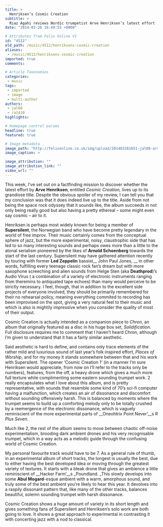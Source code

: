 ```yaml
---
title: >
  Henriksen’s Cosmic Creation
subtitle: >
  Riaz Agahi reviews Nordic trumpetist Arve Henriksen’s latest effort
date: "2014-03-26 16:49:55 +0000"

# Attributes from Felix Online V1
id: "4512"
old_path: /music/4512/henriksens-cosmic-creation
aliases:
 - /music/4512/henriksens-cosmic-creation
imported: true
comments:

# Article Taxonomies
categories:
 - music
tags:
 - imported
 - image
 - multi-author
authors:
 - jal08
 - ra2410
highlights:

# Homepage control params
headline: true
featured: true

# Image metadata
image_path: "http://felixonline.co.uk/img/upload/201403261651-jal08-arve-henriksen_2009.jpg"
image_caption: >

image_attribution: ""
image_attribution_link: ""
video_url: ""
---
```


This week, I’ve set out on a factfinding mission to discover whether the latest effort by __Arve Henriksen__, entitled _Cosmic Creation,_ lives up to its grandiose title. Despite the obvious spoiler of my review, I can tell you that my conclusion was that it does indeed live up to the title. Aside from not being the space rock odyssey that it sounds like, the album succeeds in not only being really good but also having a pretty ethereal – some might even say cosmic – air to it.

Henriksen is perhaps most widely known for being a member of __Supersilent__, the Norwegian band who have become pretty legendary in the world of free improv. Their music certainly comes from the conceptual sphere of jazz, but the more experimental, noisy, claustrophic side that has led to so many interesting sounds and perhaps owes more than a little to the atonal serialism pioneered by the likes of __Arnold Schoenberg__ towards the start of the last century. Supersilent may have gathered attention recently by touring with former __Led Zeppelin__ bassist__ John Paul Jones, __ in other words, fulfilling every teenage classic rock fan’s dream but with more saxophone screeching and alien sounds from Helge Sten (aka __Deathprod__)’s Audio Virus ( a combination of a variety of electronic instruments ranging from theremins to antiquated tape echoes) than many would perceive to be strictly necessary. I feel, though, that in addition to the excellent side projects of everyone involved, they should be primarily remembered for their no rehearsal policy, meaning everything commited to recording has been improvised on the spot, giving a very natural feel to their music and which is also is mightily impressive when you consider the quality of most of their output.

Cosmic Creation is actually intended as a companion piece to _Chron_, an album that originally featured as a disc in his huge box set, _Solidification_. Full disclosure requires me to comment that I haven’t heard Chron, although I’m given to understand that it has a fairly similar aesthetic.

Said aesthetic is hard to define, and contains only trace elements of the rather mild and luxurious sound of last year’s folk inspired effort, _Places of Worship_, and for my money it stands somewhere between that and his work with Supersilent. The opener ‘Cosmic Creation 1’ (in a manner I’m sure Henriksen would appreciate, from now on I’ll refer to the tracks only be numbers), features, from the off, a heavy drone which gives a much more full texture while complimenting some eastern sounding trumpet work. 2 really encapsulates what I love about this album, and is pretty representative, with sounds that resemble some kind of 70’s sci-fi computer having a malfunction, which creates an air of dissonance and discomfort without sounding offensively harsh. This is balanced by moments where the trumpet seems to build up a comforting melody only to be totally crushed by a reemergence of the electronic dissonance, which is vaguely reminiscient of the more experimental parts of __Oneohtrix Point Never’__s _R Plus Seven._

Much like 2, the rest of the album seems to move between chaotic off-noise experimentalism, brooding dark ambient drones and his very recognisable trumpet, which in a way acts as a melodic guide through the confusing world of Cosmic Creation.

My personal favourite track would have to be 7. As a general rule of thumb, in an experimental album of short tracks, the longest is usually the best, due to either having the best developed idea or moving through the greatest variety of textures. It starts with a bleak drone that gives an ambience a little reminiscient of __Hacker Farm’__s _Poundland. _This slowly develops into some __Abul Mogard__-esque ambient with a warm, amorphous sound, and truly some of the best ambient you’re likely to hear this year. It devolves into a raspily dissonant pattern that, like many of the other tracks, balances beautiful, solemn sounding trumpet with harsh dissonance.

Cosmic Creation shows a huge amount of variety in its short length and gives something fans of Supersilent and Henriksen’s solo work are both going to love. It shows a great approach to experimental in contrasting it with concerting jazz with a nod to classical.
